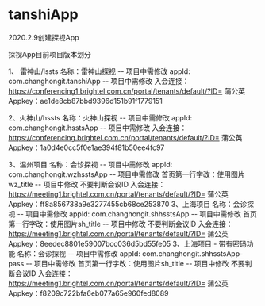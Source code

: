 # tanshiApp
2020.2.9创建探视App

探视App目前项目版本划分

1、 雷神山/lssts
    名称：雷神山探视 -- 项目中需修改
    appId: com.changhongit.tanshiApp -- 项目中需修改
    入会连接：https://conferencing1.brightel.com.cn/portal/tenants/default/?ID=
    蒲公英Appkey：ae1de8cb87bbd9396d151b91f1779151

2、火神山/hssts
    名称：火神山探视  -- 项目中需修改
    appId: com.changhongit.hsstsApp -- 项目中需修改
    入会连接：https://conferencing.brightel.com.cn/portal/tenants/default/?ID=
    蒲公英Appkey：1a0d4e0cc5f0e1ae394f81b50ee4fc97

3、温州项目
     名称：会诊探视  -- 项目中需修改
     appId: com.changhongit.wzhsstsApp -- 项目中需修改
    首页第一行字改：使用图片wz_title -- 项目中修改
    不要判断会议ID
   入会连接：https://meeting1.brightel.com.cn/portal/tenants/default/?ID=
   蒲公英Appkey：ff8a856738a9e3277455cb68ce253870
   3、上海项目
    名称：会诊探视  -- 项目中需修改
    appId: com.changhongit.shhsstsApp -- 项目中需修改
   首页第一行字改：使用图片sh_title -- 项目中修改
    不要判断会议ID
   入会连接：https://meeting1.brightel.com.cn/portal/tenants/default/?ID=
   蒲公英Appkey：8eedec8801e59007bcc036d5bd55fe05
   3、上海项目  - 带有密码功能
    名称：会诊探视  -- 项目中需修改
    appId: com.changhongit.shhsstsApp-pass -- 项目中需修改
   首页第一行字改：使用图片sh_title -- 项目中修改
    不要判断会议ID
   入会连接：https://meeting1.brightel.com.cn/portal/tenants/default/?ID=
   蒲公英Appkey：f8209c722bfa6eb077a65e960fed8089




    
    
